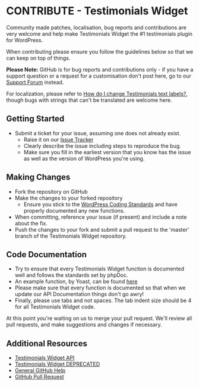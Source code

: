 # CONTRIBUTE - Testimonials Widget

Community made patches, localisation, bug reports and contributions are very welcome and help make Testimonials Widget the #1 testimonials plugin for WordPress.

When contributing please ensure you follow the guidelines below so that we can keep on top of things.

**Please Note:** GitHub is for bug reports and contributions only - if you have a support question or a request for a customisation don't post here, go to our [Support Forum](http://wordpress.org/support/plugin/testimonials-widget) instead.

For localization, please refer to [How do I change Testimonials text labels?](https://aihrus.zendesk.com/entries/23691557), though bugs with strings that can't be translated are welcome here.

## Getting Started

* Submit a ticket for your issue, assuming one does not already exist.
  * Raise it on our [Issue Tracker](https://github.com/michael-cannon/testimonials-widget/issues)
  * Clearly describe the issue including steps to reproduce the bug.
  * Make sure you fill in the earliest version that you know has the issue as well as the version of WordPress you're using.

## Making Changes

* Fork the repository on GitHub
* Make the changes to your forked repository
  * Ensure you stick to the [WordPress Coding Standards](http://codex.wordpress.org/WordPress_Coding_Standards) and have properly documented any new functions.
* When committing, reference your issue (if present) and include a note about the fix.
* Push the changes to your fork and submit a pull request to the 'master' branch of the Testimonials Widget repository.

## Code Documentation

* Try to ensure that every Testimonials Widget function is documented well and follows the standards set by phpDoc.
* An example function, by Yoast, can be found [here](https://gist.github.com/jdevalk/5574677)
* Please make sure that every function is documented so that when we update our API Documentation things don't go awry!
* Finally, please use tabs and not spaces. The tab indent size should be 4 for all Testimonials Widget code.

At this point you're waiting on us to merge your pull request. We'll review all pull requests, and make suggestions and changes if necessary.


## Additional Resources

* [Testimonials Widget API](https://github.com/michael-cannon/testimonials-widget/blob/master/API.md)
* [Testimonials Widget DEPRECATED](https://github.com/michael-cannon/testimonials-widget/blob/master/DEPRECATED.md)
* [General GitHub Help](http://help.github.com/)
* [GitHub Pull Request](http://help.github.com/send-pull-requests/)
